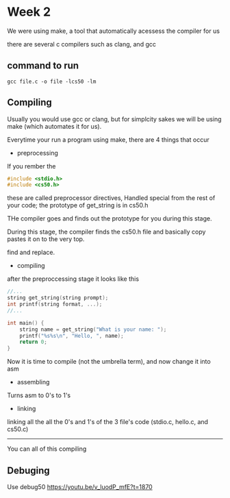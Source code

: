 # Week 2

We were using make, a tool that automatically acessess the compiler for us

there are several c compilers such as clang, and gcc

## command to run

```shell
gcc file.c -o file -lcs50 -lm
```

## Compiling 

Usually you would use gcc or clang, but for simplcity sakes we will be using make (which automates it for us).

Everytime your run a program using make, there are 4 things that occur

- preprocessing

If you rember the 

```c
#include <stdio.h>
#include <cs50.h>
```

these are called preprocessor directives, Handled special from the rest of your code; the prototype of get_string is in cs50.h

THe compiler goes and finds out the prototype for you during this stage.

During this stage, the compiler finds the cs50.h file and basically copy pastes it on to the very top.

find and replace.

- compiling

after the preproccessing stage it looks like this

```c
//...
string get_string(string prompt);
int printf(string format, ...);
//...

int main() {
    string name = get_string("What is your name: ");
    printf("%s%s\n", "Hello, ", name);
    return 0;
}
```

Now it is time to compile (not the umbrella term), and now change it into asm

- assembling

Turns asm to 0's to 1's

- linking

linking all the all the 0's and 1's of the 3 file's code (stdio.c, hello.c, and cs50.c)

----

You can all of this compiling


## Debuging

Use debug50 https://youtu.be/v_luodP_mfE?t=1870


